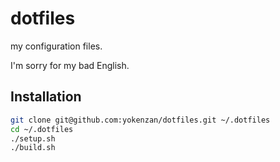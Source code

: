 # dotfiles

my configuration files.

I'm sorry for my bad English.

## Installation

```bash
git clone git@github.com:yokenzan/dotfiles.git ~/.dotfiles
cd ~/.dotfiles
./setup.sh
./build.sh
```

